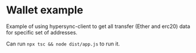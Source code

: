 # Wallet example

Example of using hypersync-client to get all transfer (Ether and erc20) data for specific set of addresses.

Can run `npx tsc && node dist/app.js` to run it.
